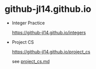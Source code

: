 # github-jl14.github.io


- Integer Practice

  https://github-jl14.github.io/integers



- Project CS

  https://github-jl14.github.io/project_cs

  see [project_cs.md](/project_cs/project_cs.md)